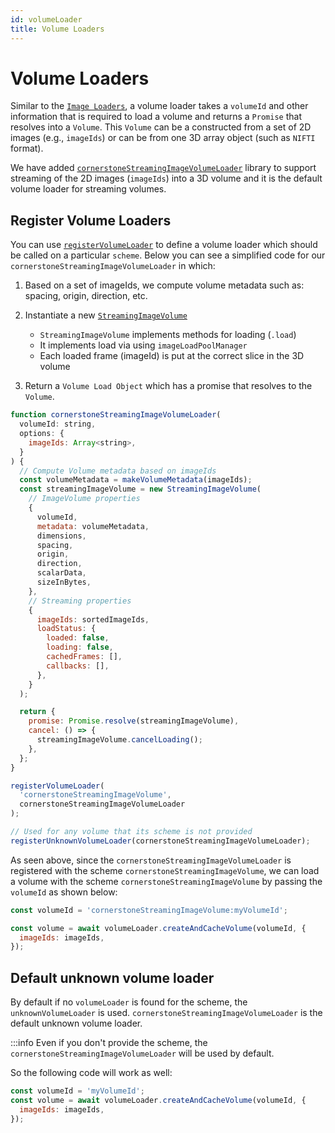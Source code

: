 ```yaml
---
id: volumeLoader
title: Volume Loaders
---
```


# Volume Loaders

Similar to the [`Image Loaders`](./imageLoader.md), a volume loader takes a `volumeId` and other information
that is required to load a volume and returns a `Promise` that resolves into a `Volume`.
This `Volume` can be a constructed from a set of 2D images (e.g., `imageIds`) or
can be from one 3D array object (such as `NIFTI` format).

We have added [`cornerstoneStreamingImageVolumeLoader`](/docs/concepts/streaming-image-volume/streaming) library to support streaming
of the 2D images (`imageIds`) into a 3D volume and it is the default volume loader for streaming volumes.

## Register Volume Loaders

You can use [`registerVolumeLoader`](/api/core/namespace/volumeLoader#registerVolumeLoader) to define a volume loader which should be called on a particular `scheme`.
Below you can see a simplified code for our `cornerstoneStreamingImageVolumeLoader` in which:

1. Based on a set of imageIds, we compute volume metadata such as: spacing, origin, direction, etc.
2. Instantiate a new [`StreamingImageVolume`](/api/streaming-image-volume-loader/class/StreamingImageVolume)

   - `StreamingImageVolume` implements methods for loading (`.load`)
   - It implements load via using `imageLoadPoolManager`
   - Each loaded frame (imageId) is put at the correct slice in the 3D volume

3. Return a `Volume Load Object` which has a promise that resolves to the `Volume`.

```js
function cornerstoneStreamingImageVolumeLoader(
  volumeId: string,
  options: {
    imageIds: Array<string>,
  }
) {
  // Compute Volume metadata based on imageIds
  const volumeMetadata = makeVolumeMetadata(imageIds);
  const streamingImageVolume = new StreamingImageVolume(
    // ImageVolume properties
    {
      volumeId,
      metadata: volumeMetadata,
      dimensions,
      spacing,
      origin,
      direction,
      scalarData,
      sizeInBytes,
    },
    // Streaming properties
    {
      imageIds: sortedImageIds,
      loadStatus: {
        loaded: false,
        loading: false,
        cachedFrames: [],
        callbacks: [],
      },
    }
  );

  return {
    promise: Promise.resolve(streamingImageVolume),
    cancel: () => {
      streamingImageVolume.cancelLoading();
    },
  };
}

registerVolumeLoader(
  'cornerstoneStreamingImageVolume',
  cornerstoneStreamingImageVolumeLoader
);

// Used for any volume that its scheme is not provided
registerUnknownVolumeLoader(cornerstoneStreamingImageVolumeLoader);
```

As seen above, since the `cornerstoneStreamingImageVolumeLoader` is registered with the scheme `cornerstoneStreamingImageVolume`,
we can load a volume with the scheme `cornerstoneStreamingImageVolume` by passing the `volumeId` as shown below:

```js
const volumeId = 'cornerstoneStreamingImageVolume:myVolumeId';

const volume = await volumeLoader.createAndCacheVolume(volumeId, {
  imageIds: imageIds,
});
```

## Default unknown volume loader

By default if no `volumeLoader` is found for the scheme, the `unknownVolumeLoader` is used. `cornerstoneStreamingImageVolumeLoader`
is the default unknown volume loader.


:::info
Even if you don't provide the scheme, the `cornerstoneStreamingImageVolumeLoader` will be used by default.

So the following code will work as well:

```js
const volumeId = 'myVolumeId';
const volume = await volumeLoader.createAndCacheVolume(volumeId, {
  imageIds: imageIds,
});
```

